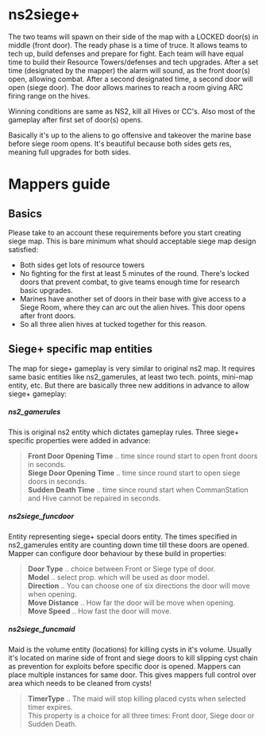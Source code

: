 # ns2siege+

The two teams will spawn on their side of the map with a LOCKED door(s) in middle (front door). The ready phase is a time of truce. It allows teams to tech up, build defenses and prepare for fight.
Each team will have equal time to build their Resource Towers/defenses and tech upgrades. 
After a set time (designated by the mapper) the alarm will sound, as the front door(s) open, allowing combat.
After a second designated time, a second door will open (siege door). The door allows marines to reach a room giving ARC firing range on the hives.

Winning conditions are same as NS2, kill all Hives or CC's. Also most of the gameplay after first set of door(s) opens.

Basically it's up to the aliens to go offensive and takeover the marine base before siege room opens.
It's beautiful because both sides gets res, meaning full upgrades for both sides.

# Mappers guide

## Basics

Please take to an account these requirements before you start creating siege map.
This is bare minimum what should acceptable siege map design satisfied:
- Both sides get lots of resource towers
- No fighting for the first at least 5 minutes of the round. There's locked doors that prevent combat, to give teams enough time for research basic upgrades.
- Marines have another set of doors in their base with give access to a Siege Room, where they can arc out the alien hives. This door opens after front doors.
- So all three alien hives at tucked together for this reason. 

## Siege+ specific map entities
The map for siege+ gameplay is very similar to original ns2 map. It requires same basic entities like ns2_gamerules, at least two tech. points, mini-map entity, etc.
But there are basically three new additions in advance to allow siege+ gameplay:

##### ns2_gamerules
This is original ns2 entity which dictates gameplay rules. Three siege+ specific properties were added in advance:
> **Front Door Opening Time** .. time since round start to open front doors in seconds.\
> **Siege Door Opening Time** .. time since round start to open siege doors in seconds.\
> **Sudden Death Time** .. time since round start when CommanStation and Hive cannot be repaired in seconds.

##### ns2siege_funcdoor
Entity representing siege+ special doors entity. The times specified in ns2_gamerules entity are counting down time till these doors are opened. Mapper can configure door behaviour by these build in properties:
> **Door Type** .. choice between Front or Siege type of door.\
> **Model** .. select prop. which will be used as door model.\
> **Direction** .. You can choose one of six directions the door will move when opening.\
> **Move Distance** .. How far the door will be move when opening.\
> **Move Speed** .. How fast the door will move.

##### ns2siege_funcmaid
Maid is the volume entity (locations) for killing cysts in it's volume. Usually it's located on marine side of front and siege doors to kill slipping cyst chain as prevention for exploits before specific door is opened. Mappers can place multiple instances for same door. This gives mappers full control over area which needs to be cleaned from cysts!

> **TimerType** .. The maid will stop killing placed cysts when selected timer expires.\
> This property is a choice for all three times: Front door, Siege door or Sudden Death.
